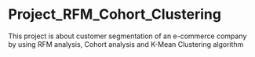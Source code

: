 # Project_RFM_Cohort_Clustering
This project is about customer segmentation of an e-commerce company by using RFM analysis, Cohort analysis and K-Mean Clustering algorithm
